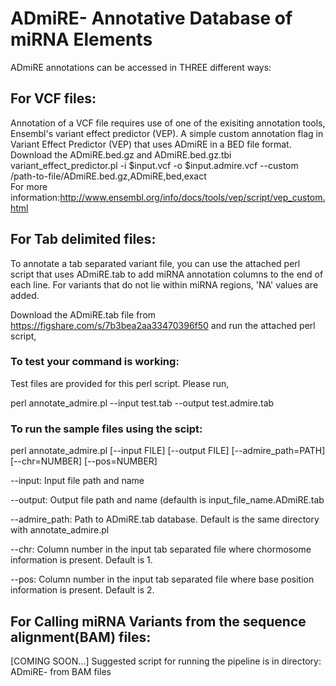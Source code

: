 # ADmiRE- Annotative Database of miRNA Elements

ADmiRE annotations can be accessed in THREE different ways:

## For VCF files: 
Annotation of a VCF file requires use of one of the exisiting annotation tools, Ensembl's variant effect predictor (VEP).
  A simple custom annotation flag in Variant Effect Predictor (VEP) that uses ADmiRE in a BED file format.  
  Download the ADmiRE.bed.gz and ADmiRE.bed.gz.tbi  
  variant_effect_predictor.pl -i $input.vcf -o $input.admire.vcf --custom /path-to-file/ADmiRE.bed.gz,ADmiRE,bed,exact    
  For more information:http://www.ensembl.org/info/docs/tools/vep/script/vep_custom.html
  
## For Tab delimited files: 
To annotate a tab separated variant file, you can use the attached perl script that uses ADmiRE.tab to add miRNA annotation columns to the end of each line. For variants that do not lie within miRNA regions, 'NA' values are added.

Download the ADmiRE.tab file from https://figshare.com/s/7b3bea2aa33470396f50 and run the attached perl script,  

### To test your command is working:
Test files are provided for this perl script. Please run,

perl annotate_admire.pl --input test.tab --output test.admire.tab  

### To run the sample files using the scipt:
perl annotate_admire.pl [--input FILE] [--output FILE] [--admire_path=PATH] [--chr=NUMBER] [--pos=NUMBER]

--input: Input file path and name

--output: Output file path and name (defaulth is input_file_name.ADmiRE.tab

--admire_path: Path to ADmiRE.tab database. Default is the same directory with annotate_admire.pl

--chr: Column number in the input tab separated file where chormosome information is present. Default is 1.

--pos: Column number in the input tab separated file where base position information is present. Default is 2.



## For Calling miRNA Variants from the sequence alignment(BAM) files: 
  [COMING SOON...]
  Suggested script for running the pipeline is in directory: ADmiRE- from BAM files
  
  
